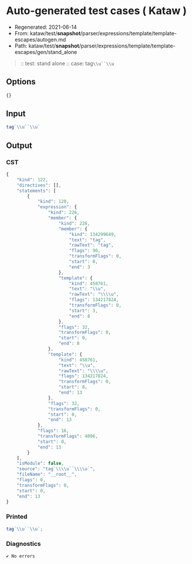 # Auto-generated test cases ( Kataw )
- Regenerated: 2021-06-14
- From: kataw/test/__snapshot__/parser/expressions/template/template-escapes/autogen.md
- Path: kataw/test/__snapshot__/parser/expressions/template/template-escapes/gen/stand_alone
> :: test: stand alone
> :: case: tag`\\u``\\u`
## Options

`````js
{}
`````
## Input

`````js
tag`\\u``\\u`
`````
## Output

### CST

```javascript
{
    "kind": 122,
    "directives": [],
    "statements": [
        {
            "kind": 120,
            "expression": {
                "kind": 226,
                "member": {
                    "kind": 226,
                    "member": {
                        "kind": 134299649,
                        "text": "tag",
                        "rawText": "tag",
                        "flags": 96,
                        "transformFlags": 0,
                        "start": 0,
                        "end": 3
                    },
                    "template": {
                        "kind": 458761,
                        "text": "\\u",
                        "rawText": "\\\\u",
                        "flags": 134217824,
                        "transformFlags": 0,
                        "start": 3,
                        "end": 8
                    },
                    "flags": 32,
                    "transformFlags": 0,
                    "start": 0,
                    "end": 8
                },
                "template": {
                    "kind": 458761,
                    "text": "\\u",
                    "rawText": "\\\\u",
                    "flags": 134217824,
                    "transformFlags": 0,
                    "start": 8,
                    "end": 13
                },
                "flags": 32,
                "transformFlags": 0,
                "start": 0,
                "end": 13
            },
            "flags": 16,
            "transformFlags": 4096,
            "start": 0,
            "end": 13
        }
    ],
    "isModule": false,
    "source": "tag`\\\\u``\\\\u`",
    "fileName": "__root__",
    "flags": 0,
    "transformFlags": 0,
    "start": 0,
    "end": 13
}
```

### Printed

```javascript
tag`\\u``\\u`;
```

### Diagnostics

```javascript
✔ No errors
```

